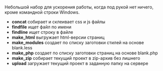 Небольшой набор для ускорения работы, когда под рукой нет ничего, кроме командной строки Windows.

- **concat** собирает и склеивает css и js файлы
- **findfile** ищет файл по имени
- **findline** ищет строку в файле
- **make_html** выгружает html-версии страниц
- **make_modules** создает по списку заготовки стилей на основе blank.less
- **make_php** создает по списку заготовки страниц на основе blank.php 
- **make_zip** собирает текущий проект в zip-архив без лишнего
- **upload** загружает текущий проект в заданную папку на сервере